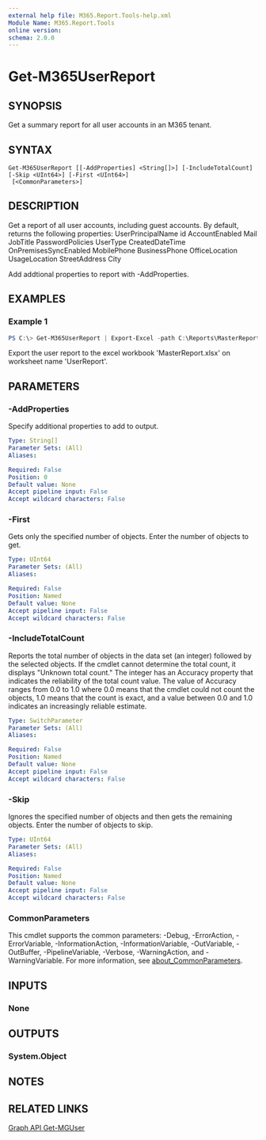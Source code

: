 ```yaml
---
external help file: M365.Report.Tools-help.xml
Module Name: M365.Report.Tools
online version:
schema: 2.0.0
---
```


# Get-M365UserReport

## SYNOPSIS
Get a summary report for all user accounts in an M365 tenant. 

## SYNTAX

```
Get-M365UserReport [[-AddProperties] <String[]>] [-IncludeTotalCount] [-Skip <UInt64>] [-First <UInt64>]
 [<CommonParameters>]
```

## DESCRIPTION
Get a report of all user accounts, including guest accounts. By default, returns the following properties: 
UserPrincipalName
id
AccountEnabled
Mail
JobTitle
PasswordPolicies
UserType
CreatedDateTime
OnPremisesSyncEnabled
MobilePhone
BusinessPhone
OfficeLocation
UsageLocation
StreetAddress
City

Add addtional properties to report with -AddProperties. 

## EXAMPLES

### Example 1
```powershell
PS C:\> Get-M365UserReport | Export-Excel -path C:\Reports\MasterReport.xlsx -Worksheetname UserReport -Tablename UserReport 
```

Export the user report to the excel workbook 'MasterReport.xlsx' on worksheet name 'UserReport'.

## PARAMETERS

### -AddProperties
Specify additional properties to add to output. 

```yaml
Type: String[]
Parameter Sets: (All)
Aliases:

Required: False
Position: 0
Default value: None
Accept pipeline input: False
Accept wildcard characters: False
```

### -First
Gets only the specified number of objects.
Enter the number of objects to get.

```yaml
Type: UInt64
Parameter Sets: (All)
Aliases:

Required: False
Position: Named
Default value: None
Accept pipeline input: False
Accept wildcard characters: False
```

### -IncludeTotalCount
Reports the total number of objects in the data set (an integer) followed by the selected objects.
If the cmdlet cannot determine the total count, it displays "Unknown total count." The integer has an Accuracy property that indicates the reliability of the total count value.
The value of Accuracy ranges from 0.0 to 1.0 where 0.0 means that the cmdlet could not count the objects, 1.0 means that the count is exact, and a value between 0.0 and 1.0 indicates an increasingly reliable estimate.

```yaml
Type: SwitchParameter
Parameter Sets: (All)
Aliases:

Required: False
Position: Named
Default value: None
Accept pipeline input: False
Accept wildcard characters: False
```

### -Skip
Ignores the specified number of objects and then gets the remaining objects.
Enter the number of objects to skip.

```yaml
Type: UInt64
Parameter Sets: (All)
Aliases:

Required: False
Position: Named
Default value: None
Accept pipeline input: False
Accept wildcard characters: False
```

### CommonParameters
This cmdlet supports the common parameters: -Debug, -ErrorAction, -ErrorVariable, -InformationAction, -InformationVariable, -OutVariable, -OutBuffer, -PipelineVariable, -Verbose, -WarningAction, and -WarningVariable. For more information, see [about_CommonParameters](http://go.microsoft.com/fwlink/?LinkID=113216).

## INPUTS

### None

## OUTPUTS

### System.Object
## NOTES

## RELATED LINKS
[Graph API Get-MGUser](https://learn.microsoft.com/en-us/powershell/module/microsoft.graph.users/get-mguser)